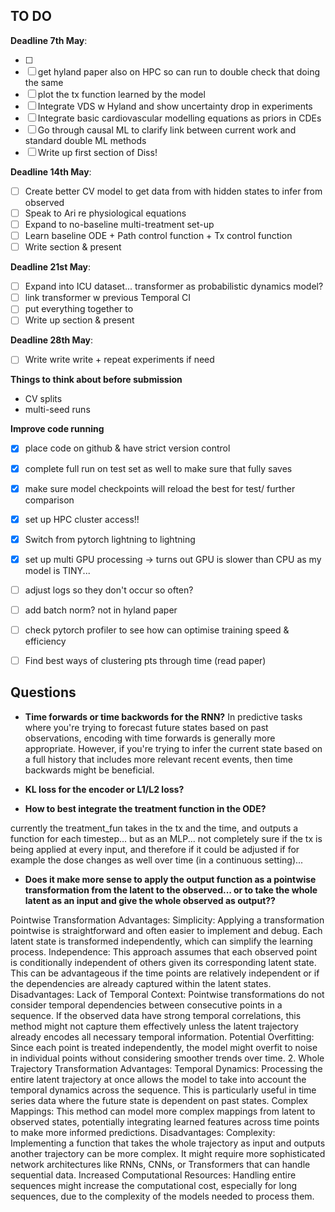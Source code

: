 
## TO DO

**Deadline 7th May**:

- [ ]
- [ ] get hyland paper also on HPC so can run to double check that doing the same
- [ ] plot the tx function learned by the model
- [ ] Integrate VDS w Hyland and show uncertainty drop in experiments
- [ ] Integrate basic cardiovascular modelling equations as priors in CDEs
- [ ] Go through causal ML to clarify link between current work and standard double ML methods
- [ ] Write up first section of Diss!

**Deadline 14th May**:

- [ ] Create better CV model to get data from with hidden states to infer from observed
- [ ] Speak to Ari re physiological equations
- [ ] Expand to no-baseline multi-treatment set-up
- [ ] Learn baseline ODE + Path control function + Tx control function
- [ ] Write section & present

**Deadline 21st May**:

- [ ] Expand into ICU dataset... transformer as probabilistic dynamics model?
- [ ] link transformer w previous Temporal CI
- [ ] put everything together to
- [ ] Write up section & present

**Deadline 28th May**:

- [ ] Write write write + repeat experiments if need

**Things to think about before submission**

- CV splits
- multi-seed runs

**Improve code running**

- [x] place code on github & have strict version control
- [x] complete full run on test set as well to make sure that fully saves
- [x] make sure model checkpoints will reload the best for test/ further comparison
- [x] set up HPC cluster access!!
- [x] Switch from pytorch lightning to lightning
- [x] set up multi GPU processing -> turns out GPU is slower than CPU as my model is TINY...
- [ ] adjust logs so they don't occur so often?
- [ ] add batch norm? not in hyland paper
- [ ] check pytorch profiler to see how can optimise training speed & efficiency

- [ ] Find best ways of clustering pts through time (read paper)

## Questions

- **Time forwards or time backwords for the RNN?**
In predictive tasks where you're trying to forecast future states based on past observations, encoding with time forwards is generally more appropriate. However, if you're trying to infer the current state based on a full history that includes more relevant recent events, then time backwards might be beneficial.

- **KL loss for the encoder or L1/L2 loss?**

- **How to best integrate the treatment function in the ODE?**

currently the treatment_fun takes in the tx and the time, and outputs a function for each timestep... but as an MLP...
not completely sure if the tx is being applied at every input, and therefore if it could be adjusted if for example the dose changes as well over time (in a continuous setting)...

- **Does it make more sense to apply the output function as a pointwise transformation from the latent to the observed... or to take the whole latent as an input and give the whole observed as output??**

 Pointwise Transformation
Advantages:
Simplicity: Applying a transformation pointwise is straightforward and often easier to implement and debug. Each latent state is transformed independently, which can simplify the learning process.
Independence: This approach assumes that each observed point is conditionally independent of others given its corresponding latent state. This can be advantageous if the time points are relatively independent or if the dependencies are already captured within the latent states.
Disadvantages:
Lack of Temporal Context: Pointwise transformations do not consider temporal dependencies between consecutive points in a sequence. If the observed data have strong temporal correlations, this method might not capture them effectively unless the latent trajectory already encodes all necessary temporal information.
Potential Overfitting: Since each point is treated independently, the model might overfit to noise in individual points without considering smoother trends over time.
2. Whole Trajectory Transformation
Advantages:
Temporal Dynamics: Processing the entire latent trajectory at once allows the model to take into account the temporal dynamics across the sequence. This is particularly useful in time series data where the future state is dependent on past states.
Complex Mappings: This method can model more complex mappings from latent to observed states, potentially integrating learned features across time points to make more informed predictions.
Disadvantages:
Complexity: Implementing a function that takes the whole trajectory as input and outputs another trajectory can be more complex. It might require more sophisticated network architectures like RNNs, CNNs, or Transformers that can handle sequential data.
Increased Computational Resources: Handling entire sequences might increase the computational cost, especially for long sequences, due to the complexity of the models needed to process them.
